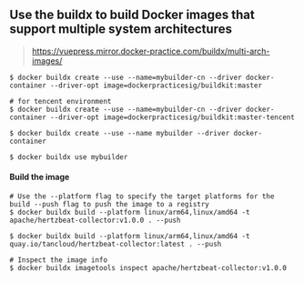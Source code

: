 ## Use the buildx to build Docker images that support multiple system architectures

> https://vuepress.mirror.docker-practice.com/buildx/multi-arch-images/  


```shell
$ docker buildx create --use --name=mybuilder-cn --driver docker-container --driver-opt image=dockerpracticesig/buildkit:master

# for tencent environment
$ docker buildx create --use --name=mybuilder-cn --driver docker-container --driver-opt image=dockerpracticesig/buildkit:master-tencent

$ docker buildx create --use --name mybuilder --driver docker-container

$ docker buildx use mybuilder

```

#### Build the image  

```shell
# Use the --platform flag to specify the target platforms for the build --push flag to push the image to a registry
$ docker buildx build --platform linux/arm64,linux/amd64 -t apache/hertzbeat-collector:v1.0.0 . --push

$ docker buildx build --platform linux/arm64,linux/amd64 -t quay.io/tancloud/hertzbeat-collector:latest . --push

# Inspect the image info
$ docker buildx imagetools inspect apache/hertzbeat-collector:v1.0.0

```
